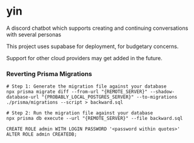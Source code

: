 # yin
A discord chatbot which supports creating and continuing conversations with several personas

This project uses supabase for deployment, for budgetary concerns.

Support for other cloud providers may get added in the future.

### Reverting Prisma Migrations

```shell
# Step 1: Generate the migration file against your database
npx prisma migrate diff --from-url "{REMOTE_SERVER}" --shadow-database-url "{PROBABLY_LOCAL_POSTGRES_SERVER}" --to-migrations ./prisma/migrations --script > backward.sql
 
# Step 2: Run the migration file against your database
npx prisma db execute --url "{REMOTE_SERVER}" --file backward.sql

CREATE ROLE admin WITH LOGIN PASSWORD '<password within quotes>'
ALTER ROLE admin CREATEDB; 
```